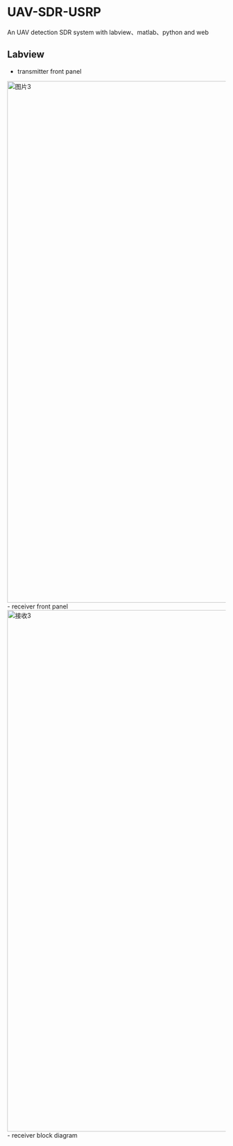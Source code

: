 # UAV-SDR-USRP
An UAV detection SDR system with labview、matlab、python and web

## Labview
- transmitter front panel
<img width="1920" height="1200" alt="图片3" src="https://github.com/user-attachments/assets/715f8013-526c-4116-a2e8-44b1bc9ac032" />
- receiver front panel
<img width="1920" height="1200" alt="接收3" src="https://github.com/user-attachments/assets/1361c96c-57ae-451e-b996-ae23c92e5504" />
- receiver block diagram

